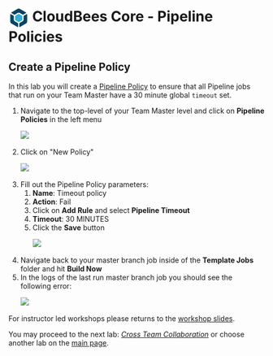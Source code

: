 # <img src="images/cloudbeescore_logo.png" alt="CloudBees Core Logo" width="40" align="top"> CloudBees Core - Pipeline Policies

## Create a Pipeline Policy

In this lab you will create a [Pipeline Policy](https://docs.cloudbees.com/docs/admin-resources/latest/pipelines-user-guide/pipeline-policies) to ensure that all Pipeline jobs that run on your Team Master have a 30 minute global `timeout` set.

1. Navigate to the top-level of your Team Master level and click on **Pipeline Policies** in the left menu<p><img src="images/policies_click.png" width=800/>
2. Click on "New Policy"<p><img src="images/newpolicy_click.png" width=800/>
3. Fill out the Pipeline Policy parameters:
   1. **Name**: Timeout policy
   2. **Action**: Fail
   3. Click on **Add Rule** and select **Pipeline Timeout**
   4. **Timeout**: 30 MINUTES
   5. Click the **Save** button<p><img src="images/pipe_timeout_fail.png" width=800/>
4. Navigate back to your master branch job inside of the **Template Jobs** folder and hit **Build Now**
5. In the logs of the last run master branch job you should see the following error:<p><img src="images/pipeline_policy_error.png" width=800/>

For instructor led workshops please returns to the [workshop slides](https://cloudbees-days.github.io/core-rollout-flow-workshop/core/#27).

You may proceed to the next lab: [*Cross Team Collaboration*](../cross-team-collaboration/cross-team-collaboration.md) or choose another lab on the [main page](../../README.md#workshop-labs).